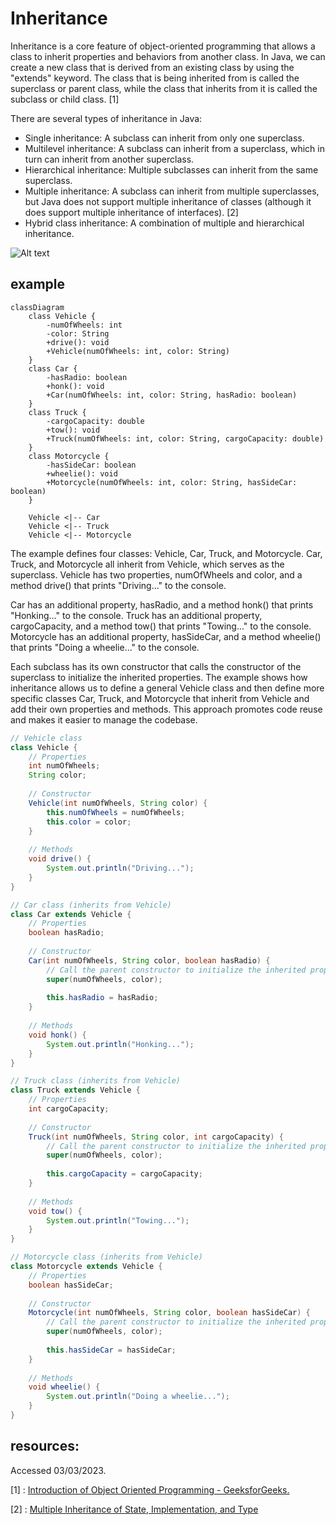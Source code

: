 # Inheritance 

Inheritance is a core feature of object-oriented programming that allows a class to inherit properties and behaviors from another class. In Java, we can create a new class that is derived from an existing class by using the "extends" keyword. The class that is being inherited from is called the superclass or parent class, while the class that inherits from it is called the subclass or child class. [1]

There are several types of inheritance in Java:

- Single inheritance: A subclass can inherit from only one superclass.
- Multilevel inheritance: A subclass can inherit from a superclass, which in turn can inherit from another superclass.
- Hierarchical inheritance: Multiple subclasses can inherit from the same superclass.
- Multiple inheritance: A subclass can inherit from multiple superclasses, but Java does not support multiple inheritance of classes (although it does support multiple inheritance of interfaces). [2]
- Hybrid class inheritance: A combination of multiple and hierarchical inheritance.

![Alt text](https://media.geeksforgeeks.org/wp-content/uploads/20200911171738/InheritanceinObjectOrientedProgramming.png)


## example


```mermaid
classDiagram
    class Vehicle {
        -numOfWheels: int
        -color: String
        +drive(): void
        +Vehicle(numOfWheels: int, color: String)
    }
    class Car {
        -hasRadio: boolean
        +honk(): void
        +Car(numOfWheels: int, color: String, hasRadio: boolean)
    }
    class Truck {
        -cargoCapacity: double
        +tow(): void
        +Truck(numOfWheels: int, color: String, cargoCapacity: double)
    }
    class Motorcycle {
        -hasSideCar: boolean
        +wheelie(): void
        +Motorcycle(numOfWheels: int, color: String, hasSideCar: boolean)
    }

    Vehicle <|-- Car
    Vehicle <|-- Truck
    Vehicle <|-- Motorcycle

```

The example defines four classes: Vehicle, Car, Truck, and Motorcycle. Car, Truck, and Motorcycle all inherit from Vehicle, which serves as the superclass. Vehicle has two properties, numOfWheels and color, and a method drive() that prints "Driving..." to the console.

Car has an additional property, hasRadio, and a method honk() that prints "Honking..." to the console. Truck has an additional property, cargoCapacity, and a method tow() that prints "Towing..." to the console. Motorcycle has an additional property, hasSideCar, and a method wheelie() that prints "Doing a wheelie..." to the console.

Each subclass has its own constructor that calls the constructor of the superclass to initialize the inherited properties. The example shows how inheritance allows us to define a general Vehicle class and then define more specific classes Car, Truck, and Motorcycle that inherit from Vehicle and add their own properties and methods. This approach promotes code reuse and makes it easier to manage the codebase.






```java
// Vehicle class
class Vehicle {
    // Properties
    int numOfWheels;
    String color;
    
    // Constructor
    Vehicle(int numOfWheels, String color) {
        this.numOfWheels = numOfWheels;
        this.color = color;
    }
    
    // Methods
    void drive() {
        System.out.println("Driving...");
    }
}

// Car class (inherits from Vehicle)
class Car extends Vehicle {
    // Properties
    boolean hasRadio;
    
    // Constructor
    Car(int numOfWheels, String color, boolean hasRadio) {
        // Call the parent constructor to initialize the inherited properties
        super(numOfWheels, color);
        
        this.hasRadio = hasRadio;
    }
    
    // Methods
    void honk() {
        System.out.println("Honking...");
    }
}

// Truck class (inherits from Vehicle)
class Truck extends Vehicle {
    // Properties
    int cargoCapacity;
    
    // Constructor
    Truck(int numOfWheels, String color, int cargoCapacity) {
        // Call the parent constructor to initialize the inherited properties
        super(numOfWheels, color);
        
        this.cargoCapacity = cargoCapacity;
    }
    
    // Methods
    void tow() {
        System.out.println("Towing...");
    }
}

// Motorcycle class (inherits from Vehicle)
class Motorcycle extends Vehicle {
    // Properties
    boolean hasSideCar;
    
    // Constructor
    Motorcycle(int numOfWheels, String color, boolean hasSideCar) {
        // Call the parent constructor to initialize the inherited properties
        super(numOfWheels, color);
        
        this.hasSideCar = hasSideCar;
    }
    
    // Methods
    void wheelie() {
        System.out.println("Doing a wheelie...");
    }
}

```


## resources:

Accessed 03/03/2023.

[1] : [Introduction of Object Oriented Programming - GeeksforGeeks.](https://www.geeksforgeeks.org/introduction-of-object-oriented-programming/)

[2] : [Multiple Inheritance of State, Implementation, and Type](https://docs.oracle.com/javase/tutorial/java/IandI/multipleinheritance.html)

## 
